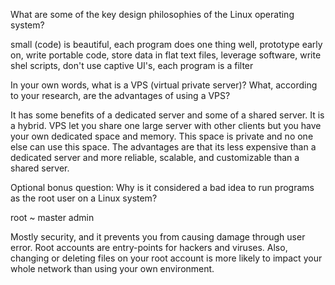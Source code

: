 What are some of the key design philosophies of the Linux operating system?

small (code) is beautiful, each program does one thing well, prototype early on, write portable code, store data in flat text files, leverage software, write shel scripts, don't use captive UI's, each program is a filter


In your own words, what is a VPS (virtual private server)? What, according to your research, are the advantages of using a VPS?

It has some benefits of a dedicated server and some of a shared server. It is a hybrid. VPS let you share one large server with other clients but you have your own dedicated space and memory. This space is private and no one else can use this space. The advantages are that its less expensive than a dedicated server and more reliable, scalable, and customizable than a shared server. 


Optional bonus question: Why is it considered a bad idea to run programs as the root user on a Linux system?

root ~ master admin

Mostly security, and it prevents you from causing damage through user error. Root accounts are entry-points for hackers and viruses. Also, changing or deleting files on your root account is more likely to impact your whole network than using your own environment.